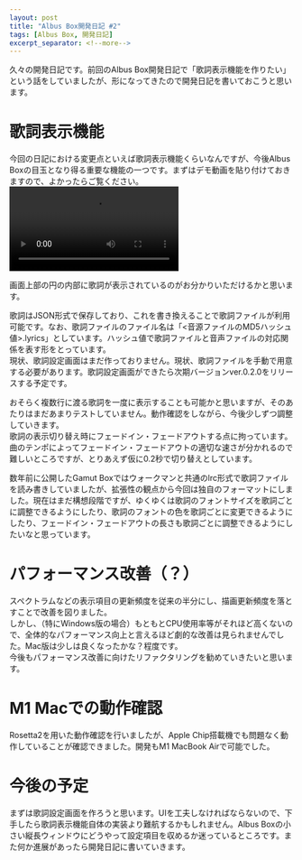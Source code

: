```yaml
---
layout: post
title: "Albus Box開発日記 #2"
tags: [Albus Box, 開発日記]
excerpt_separator: <!--more-->
---
```


久々の開発日記です。前回のAlbus Box開発日記で「歌詞表示機能を作りたい」という話をしていましたが、形になってきたので開発日記を書いておこうと思います。

<!--more-->  

# 歌詞表示機能

今回の日記における変更点といえば歌詞表示機能くらいなんですが、今後Albus Boxの目玉となり得る重要な機能の一つです。まずはデモ動画を貼り付けておきますので、よかったらご覧ください。  
<video src="../../../assets/img/post/albus_220506_2.mp4"></video>  

画面上部の円の内部に歌詞が表示されているのがお分かりいただけるかと思います。  

歌詞はJSON形式で保存しており、これを書き換えることで歌詞ファイルが利用可能です。なお、歌詞ファイルのファイル名は「<音源ファイルのMD5ハッシュ値>.lyrics」としています。ハッシュ値で歌詞ファイルと音声ファイルの対応関係を表す形をとっています。  
現状、歌詞設定画面はまだ作っておりません。現状、歌詞ファイルを手動で用意する必要があります。歌詞設定画面ができたら次期バージョンver.0.2.0をリリースする予定です。  

おそらく複数行に渡る歌詞を一度に表示することも可能かと思いますが、そのあたりはまだあまりテストしていません。動作確認をしながら、今後少しずつ調整していきます。  
歌詞の表示切り替え時にフェードイン・フェードアウトする点に拘っています。曲のテンポによってフェードイン・フェードアウトの適切な速さが分かれるので難しいところですが、とりあえず仮に0.2秒で切り替えとしています。  

数年前に公開したGamut Boxではウォークマンと共通のlrc形式で歌詞ファイルを読み書きしていましたが、拡張性の観点から今回は独自のフォーマットにしました。現在はまだ構想段階ですが、ゆくゆくは歌詞のフォントサイズを歌詞ごとに調整できるようにしたり、歌詞のフォントの色を歌詞ごとに変更できるようにしたり、フェードイン・フェードアウトの長さも歌詞ごとに調整できるようにしたいなと思っています。

# パフォーマンス改善（？）

スペクトラムなどの表示項目の更新頻度を従来の半分にし、描画更新頻度を落とすことで改善を図りました。  
しかし、（特にWindows版の場合）もともとCPU使用率等がそれほど高くないので、全体的なパフォーマンス向上と言えるほど劇的な改善は見られませんでした。Mac版は少しは良くなったかな？程度です。  
今後もパフォーマンス改善に向けたリファクタリングを勧めていきたいと思います。

# M1 Macでの動作確認

Rosetta2を用いた動作確認を行いましたが、Apple Chip搭載機でも問題なく動作していることが確認できました。開発もM1 MacBook Airで可能でした。

# 今後の予定

まずは歌詞設定画面を作ろうと思います。UIを工夫しなければならないので、下手したら歌詞表示機能自体の実装より難航するかもしれません。Albus Boxの小さい縦長ウィンドウにどうやって設定項目を収めるか迷っているところです。また何か進展があったら開発日記に書いていきます。
